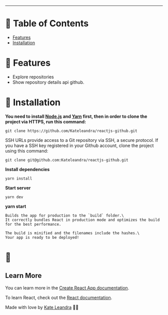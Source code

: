 ---

# :pushpin: Table of Contents

* [Features](#rocket-features)
* [Installation](#construction_worker-installation)


# :rocket: Features

* Explore repositories
* Show repository details api github.

# :construction_worker: Installation

**You need to install [Node.js](https://nodejs.org/en/download/) and [Yarn](https://yarnpkg.com/) first, then in order to clone the project via HTTPS, run this command:**

```
git clone https://github.com/Kateleandra/reactjs-github.git
```

SSH URLs provide access to a Git repository via SSH, a secure protocol. If you have a SSH key registered in your Github account, clone the project using this command:

```
git clone git@github.com:Kateleandra/reactjs-github.git
```

**Install dependencies**

```
yarn install
```

**Start server**

```
yarn dev
```
**yarn start**

```
Builds the app for production to the `build` folder.\
It correctly bundles React in production mode and optimizes the build for the best performance.

The build is minified and the filenames include the hashes.\
Your app is ready to be deployed!
```


# :closed_book:

## Learn More

You can learn more in the [Create React App documentation](https://facebook.github.io/create-react-app/docs/getting-started).

To learn React, check out the [React documentation](https://reactjs.org/).


Made with love by [Kate Leandra](https://github.com/Kateleandra) 💜🚀

